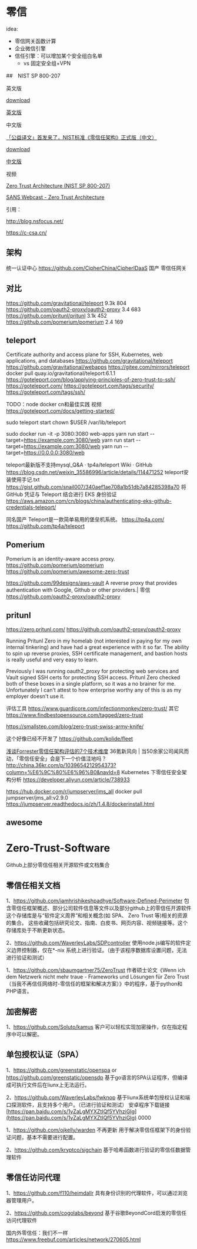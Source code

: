 # 零信

idea:
- 零信网关函数计算
- 企业微信引擎
- 信任引擎：可以增加某个安全组白名单
  - vs 固定安全组+VPN

##　NIST SP 800-207

英文版

[download](https://csrc.nist.gov/publications/detail/sp/800-207/final)

[英文版](books/NIST.SP.800-207.pdf)

中文版

[「公益译文」首发来了，NIST标准《零信任架构》正式版（中文）](https://www.nsfocus.com.cn/html/2020/21_0814/592.html)

[download](https://c-csa.cn/u_file/photo/20200706/91a8652685.pdf)

[中文版](books/NIST.SP.800-207中文版.pdf)

视频

[Zero Trust Architecture (NIST SP 800-207)](https://www.youtube.com/watch?v=o3Or6zgYZx8)

[SANS Webcast - Zero Trust Architecture](https://www.youtube.com/watch?v=5sFOdpMLXQg)

引用：

http://blog.nsfocus.net/

https://c-csa.cn/

## 架构

统一认证中心
  https://github.com/CipherChina/CipherIDaaS 国产
零信任网关

## 对比

https://github.com/gravitational/teleport 9.3k 804
https://github.com/oauth2-proxy/oauth2-proxy 3.4 683
https://github.com/pritunl/pritunl 3.1k 452
https://github.com/pomerium/pomerium 2.4 169

## teleport

Certificate authority and access plane for SSH, Kubernetes, web applications, and databases
https://github.com/gravitational/teleport
https://github.com/gravitational/webapps
https://gitee.com/mirrors/teleport
docker pull quay.io/gravitational/teleport:6.1.1
https://goteleport.com/blog/applying-principles-of-zero-trust-to-ssh/
https://goteleport.com/
https://goteleport.com/tags/security/
https://goteleport.com/tags/ssh/

TODO：node docker cn和最佳实践
视频
https://goteleport.com/docs/getting-started/

sudo teleport start
chown $USER /var/lib/teleport

sudo docker run -it -p 3080:3080 web-apps yarn run start --target=https://example.com:3080/web
yarn run start --target=https://example.com:3080/web
yarn run --target=https://0.0.0.0:3080/web

teleport最新版不支持mysql_Q&A · tp4a/teleport Wiki · GitHub
https://blog.csdn.net/weixin_35586996/article/details/114471252
teleport安装使用手记.txt
https://gist.github.com/snail007/340aef1ae708a1b51db7a84285398a70
将 GitHub 凭证与 Teleport 结合进行 EKS 身份验证
https://aws.amazon.com/cn/blogs/china/authenticating-eks-github-credentials-teleport/

同名国产
Teleport是一款简单易用的堡垒机系统。
https://tp4a.com/
https://github.com/tp4a/teleport


## Pomerium
Pomerium is an identity-aware access proxy.
https://github.com/pomerium/pomerium
https://github.com/pomerium/awesome-zero-trust



https://github.com/99designs/aws-vault
A reverse proxy that provides authentication with Google, Github or other providers.| 零信
https://github.com/oauth2-proxy/oauth2-proxy

## pritunl
https://zero.pritunl.com/
https://github.com/oauth2-proxy/oauth2-proxy

Running Pritunl Zero in my homelab (not interested in paying for my own internal tinkering) and have had a great experience with it so far. 
The ability to spin up reverse proxies, SSH certificate management, and bastion hosts is really useful and very easy to learn.

Previously I was running oauth2_proxy for protecting web services and Vault signed SSH certs for protecting SSH access. 
Pritunl Zero checked both of these boxes in a single platform, so it was a no brainer for me. 
Unfortunately I can't attest to how enterprise worthy any of this is as my employer doesn't use it.

评估工具
https://www.guardicore.com/infectionmonkey/zero-trust/
其它
https://www.findbestopensource.com/tagged/zero-trust


https://smallstep.com/blog/zero-trust-swiss-army-knife/

这个好像已经不开发了
https://github.com/kolide/fleet

[浅谈Forrester零信任架构评估的7个技术维度](https://www.anquanke.com/post/id/226062)
36氪新风向 | 当50余家公司闻风而动，「零信任安全」会是下一个价值洼地吗？
http://china.36kr.com/p/1039654212954373?column=%E6%9C%80%E6%96%B0&navId=8
Kubernetes 下零信任安全架构分析
https://developer.aliyun.com/article/738933


https://hub.docker.com/r/jumpserver/jms_all
docker pull jumpserver/jms_all:v2.9.0
https://jumpserver.readthedocs.io/zh/1.4.8/dockerinstall.html

## awesome

# Zero-Trust-Software
Github上部分零信任相关开源软件或文档集合

## 零信任相关文档
1、https://github.com/iamhrishikeshpadhye/Software-Defined-Perimeter
包含零信任框架概述、部分公司软件信息等文件以及部分github上的零信任开源软件
这个存储库是与“软件定义周界”和相关概念(如 SPA、 Zero Trust 等)相关的资源的集合。
这些收藏包括研究论文、指南、白皮书、网页内容、视频链接等。这个存储库处于不断更新状态。

2、https://github.com/WaverleyLabs/SDPcontroller
使用node.js编写的软件定义边界控制器，仅在*-nix 系统上进行验证。（由于该程序数据库设置问题，无法进行验证和测试）

1、https://github.com/sbaumgartner75/ZeroTrust
作者硕士论文《Wenn ich dem Netzwerk nicht mehr traue - Frameworks und Lösungen für Zero Trust（当我不再信任网络时-零信任的框架和解决方案）》中的程序，基于python和PHP语言。

## 加密解密
1、https://github.com/Soluto/kamus
客户可以轻松实现加密操作，仅在指定程序中可以解密。

## 单包授权认证（SPA）
1、https://github.com/greenstatic/openspa or https://github.com/greenstatic/opensdp
基于go语言的SPA认证程序，但编译成可执行文件后在liunx上无法运行。

2、https://github.com/WaverleyLabs/fwknop
基于liunx系统单包授权认证和端口探测软件，且支持多个用户。（已进行验证和测试）
安卓程序下载链接[https://pan.baidu.com/s/1yZaLgMYXZtIQf5YVhziGIg](https://pan.baidu.com/s/1yZaLgMYXZtIQf5YVhziGIg) 0000

1、https://github.com/ojkelly/warden 不再更新
用于解决零信任框架下的身份验证问题，基本不需要进行配置。

2、https://github.com/kryptco/sigchain
基于哈希函数进行验证的零信任数据管理软件

## 零信任访问代理
1、https://github.com/f110/heimdallr
具有身份识别的代理软件，可以通过浏览器管理用户。

2、https://github.com/cogolabs/beyond
基于谷歌BeyondCord启发的零信任访问代理软件

国内外零信任：我们不一样
https://www.freebuf.com/articles/network/270605.html